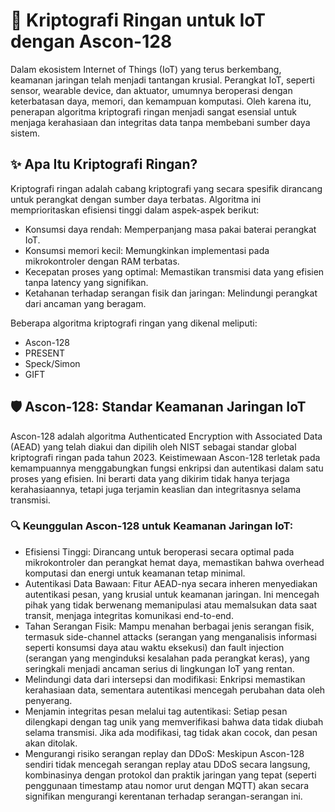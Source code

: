 # 🔐 Kriptografi Ringan untuk IoT dengan Ascon-128
Dalam ekosistem Internet of Things (IoT) yang terus berkembang, keamanan jaringan telah menjadi tantangan krusial. Perangkat IoT, seperti sensor, wearable device, dan aktuator, umumnya beroperasi dengan keterbatasan daya, memori, dan kemampuan komputasi. Oleh karena itu, penerapan algoritma kriptografi ringan menjadi sangat esensial untuk menjaga kerahasiaan dan integritas data tanpa membebani sumber daya sistem.

## ✨ Apa Itu Kriptografi Ringan?
Kriptografi ringan adalah cabang kriptografi yang secara spesifik dirancang untuk perangkat dengan sumber daya terbatas. Algoritma ini memprioritaskan efisiensi tinggi dalam aspek-aspek berikut:
- Konsumsi daya rendah: Memperpanjang masa pakai baterai perangkat IoT.
- Konsumsi memori kecil: Memungkinkan implementasi pada mikrokontroler dengan RAM terbatas.
- Kecepatan proses yang optimal: Memastikan transmisi data yang efisien tanpa latency yang signifikan.
- Ketahanan terhadap serangan fisik dan jaringan: Melindungi perangkat dari ancaman yang beragam.

Beberapa algoritma kriptografi ringan yang dikenal meliputi:
- Ascon-128
- PRESENT
- Speck/Simon
- GIFT
## 🛡️ Ascon-128: Standar Keamanan Jaringan IoT
Ascon-128 adalah algoritma Authenticated Encryption with Associated Data (AEAD) yang telah diakui dan dipilih oleh NIST sebagai standar global kriptografi ringan pada tahun 2023. Keistimewaan Ascon-128 terletak pada kemampuannya menggabungkan fungsi enkripsi dan autentikasi dalam satu proses yang efisien. Ini berarti data yang dikirim tidak hanya terjaga kerahasiaannya, tetapi juga terjamin keaslian dan integritasnya selama transmisi.
### 🔍 Keunggulan Ascon-128 untuk Keamanan Jaringan IoT:
- Efisiensi Tinggi: Dirancang untuk beroperasi secara optimal pada mikrokontroler dan perangkat hemat daya, memastikan bahwa overhead komputasi dan energi untuk keamanan tetap minimal.
- Autentikasi Data Bawaan: Fitur AEAD-nya secara inheren menyediakan autentikasi pesan, yang krusial untuk keamanan jaringan. Ini mencegah pihak yang tidak berwenang memanipulasi atau memalsukan data saat transit, menjaga integritas komunikasi end-to-end.
- Tahan Serangan Fisik: Mampu menahan berbagai jenis serangan fisik, termasuk side-channel attacks (serangan yang menganalisis informasi seperti konsumsi daya atau waktu eksekusi) dan fault injection (serangan yang menginduksi kesalahan pada perangkat keras), yang seringkali menjadi ancaman serius di lingkungan IoT yang rentan.
- Melindungi data dari intersepsi dan modifikasi: Enkripsi memastikan kerahasiaan data, sementara autentikasi mencegah perubahan data oleh penyerang.
- Menjamin integritas pesan melalui tag autentikasi: Setiap pesan dilengkapi dengan tag unik yang memverifikasi bahwa data tidak diubah selama transmisi. Jika ada modifikasi, tag tidak akan cocok, dan pesan akan ditolak.
- Mengurangi risiko serangan replay dan DDoS: Meskipun Ascon-128 sendiri tidak mencegah serangan replay atau DDoS secara langsung, kombinasinya dengan protokol dan praktik jaringan yang tepat (seperti penggunaan timestamp atau nomor urut dengan MQTT) akan secara signifikan mengurangi kerentanan terhadap serangan-serangan ini.
